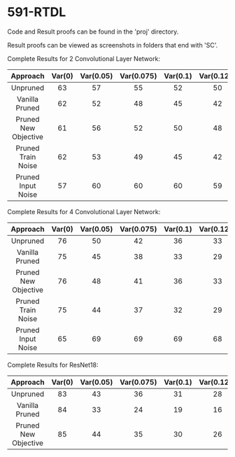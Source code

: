 # 591-RTDL

Code and Result proofs can be found in the 'proj' directory.

Result proofs can be viewed as screenshots in folders that end with 'SC'.

Complete Results for 2 Convolutional Layer Network:

| Approach | Var(0)    | Var(0.05)    | Var(0.075)    | Var(0.1)    | Var(0.125)    | Var(0.15)    | Var(0.2)    | Var(0.3)    | Var(0.4)    | Var(0.5)    | Var(0.6)    | Var(0.7)    |
| :---:   | :---: | :---: | :---: | :---: | :---: | :---: | :---: | :---: | :---: | :---: | :---: | :---: |
| Unpruned | 63   | 57   | 55   | 52   | 50   | 48   | 44   | 38   | 34   | 31   | 29   | 27   |
| Vanilla Pruned | 62   | 52   | 48   | 45   | 42   | 40   | 36   | 31   | 27   | 25   | 23   | 22   |
| Pruned New Objective | 61   | 56   | 52   | 50   | 48   | 45   | 41   | 36   | 33   | 30   | 28   | 26   |
| Pruned Train Noise | 62   | 53   | 49   | 45   | 42   | 39   | 35   | 30   | 27   | 24   | 23   | 21   |
| Pruned Input Noise | 57   | 60   | 60   | 60   | 59   | 57   | 55   | 50   | 45   | 41   | 37   | 34   |

Complete Results for 4 Convolutional Layer Network:

| Approach | Var(0)    | Var(0.05)    | Var(0.075)    | Var(0.1)    | Var(0.125)    | Var(0.15)    | Var(0.2)    | Var(0.3)    | Var(0.4)    | Var(0.5)    |
| :---:   | :---: | :---: | :---: | :---: | :---: | :---: | :---: | :---: | :---: | :---:|
|Unpruned |76| 50| 42| 36| 33| 30| 27| 22| 20| 18|
| Vanilla Pruned | 75| 45| 38| 33| 29| 27| 23| 19| 18| 17|
| Pruned New Objective | 76| 48| 41| 36| 33| 30| 27| 22| 20| 18|
| Pruned Train Noise |75| 44| 37| 32| 29| 27| 24| 20| 19| 17|
| Pruned Input Noise |65| 69| 69| 69| 68| 67| 64| 58| 53| 48|

Complete Results for ResNet18:

| Approach | Var(0)    | Var(0.05)    | Var(0.075)    | Var(0.1)    | Var(0.125)    | Var(0.15)    | Var(0.2)    | Var(0.3)    |
| :---:   | :---: | :---: | :---: | :---: | :---: | :---: | :---: | :---: |
| Unpruned |83| 43| 36| 31| 28| 25| 23| 19|
| Vanilla Pruned | 84| 33| 24| 19| 16| 15| 14| 14|
| Pruned New Objective | 85| 44| 35| 30| 26| 24| 21| 19|
